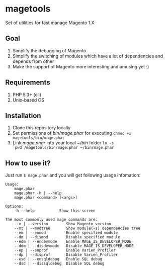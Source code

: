 magetools
=========

Set of utilities for fast manage Magento 1.X

Goal
----
1. Simplify the debugging of Magento
2. Simplify the switching of modules which have a lot of dependencies and depends from other
3. Make the support of Magento more interesting and amusing yet :)

Requirements
------------
1. PHP 5.3+ (cli)
2. Unix-based OS

Installation
------------
1. Clone this repository locally 
2. Set permissions of *bin/mage.phar* for executing `chmod +x magetools/bin/mage.phar`
3. Link *mage.phar* into your local *~/bin* folder ``ln -s `pwd`/magetools/bin/mage.phar ~/bin/mage.phar``

How to use it?
--------------
Just run ``$ mage.phar`` and you will get following usage infomation: 

````
Usage:
    mage.phar
    mage.phar -h | --help
    mage.phar <command> [<args>]

Options:
    -h --help           Show this screen

The most commonly used mage commands are:
    --v | --version        Show Magento version
    --mt | --modtree       Show module(-s) dependencies tree
    --em | --enmod         Enable specified module
    --dm | --dismod        Disable specified module
    --edm | --endevmode    Enable MAGE_IS_DEVELOPER_MODE
    --ddm | --disdevmode   Disable MAGE_IS_DEVELOPER_MODE
    --ep | --enprof        Enable Varien_Profiler
    --dp | --disprof       Disable Varien_Profiler
    --esd | --ensqldebug   Enable SQL debug
    --dsd | --dissqldebug  Disable SQL debug
````
